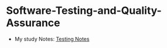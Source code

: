 ﻿# Software-Testing-and-Quality-Assurance
 
- My study Notes: [Testing Notes](https://docs.google.com/document/d/1VFvaE2PmieQsKguaRnjet_j6UWjOJltZOFa5ohZNZLk/edit?usp=sharing) 
